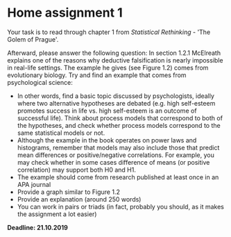 # Home assignment 1

Your task is to read through chapter 1 from *Statistical Rethinking* - 'The Golem of Prague'.

Afterward, please answer the following question:
In section 1.2.1 McElreath explains one of the reasons why deductive falsification is nearly impossible in real-life settings. The example he gives (see Figure 1.2) comes from evolutionary biology. Try and find an example that comes from psychological science:
- In other words, find a basic topic discussed by psychologists, ideally where two alternative hypotheses are debated (e.g. high self-esteem promotes success in life vs. high self-esteem is an outcome of successful life). Think about process models that correspond to both of the hypotheses, and check whether process models correspond to the same statistical models or not.
- Although the example in the book operates on power laws and histograms, remember that models may also include those that predict mean differences or positive/negative correlations. For example, you may check whether in some cases difference of means (or positive correlation) may support both H0 and H1.
- The example should come from research published at least once in an APA journal
- Provide a graph similar to Figure 1.2
- Provide an explanation (around 250 words)
- You can work in pairs or triads (in fact, probably you should, as it makes the assignment a lot easier)

**Deadline: 21.10.2019**

